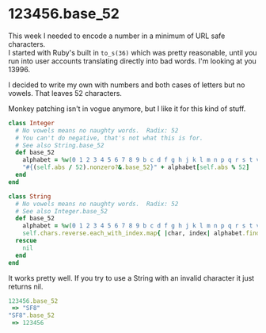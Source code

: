 # 123456.base_52

This week I needed to encode a number in a minimum of URL safe characters.  
I started with Ruby's built in `to_s(36)` which was pretty reasonable, 
until you run into user accounts translating directly into bad words.  I'm looking at you 13996.

I decided to write my own with numbers and both cases of letters but no vowels.  That leaves 52 characters.

Monkey patching isn't in vogue anymore, but I like it for this kind of stuff.

```ruby
class Integer
  # No vowels means no naughty words.  Radix: 52
  # You can't do negative, that's not what this is for.
  # See also String.base_52
  def base_52
    alphabet = %w(0 1 2 3 4 5 6 7 8 9 b c d f g h j k l m n p q r s t v w x y z B C D F G H J K L M N P Q R S T V W X Y Z)
    "#{(self.abs / 52).nonzero?&.base_52}" + alphabet[self.abs % 52]
  end
end
```

```ruby
class String
  # No vowels means no naughty words.  Radix: 52
  # See also Integer.base_52
  def base_52
    alphabet = %w(0 1 2 3 4 5 6 7 8 9 b c d f g h j k l m n p q r s t v w x y z B C D F G H J K L M N P Q R S T V W X Y Z)
    self.chars.reverse.each_with_index.map{ |char, index| alphabet.find_index(char) * 52 ** index }.sum
  rescue
    nil
  end
end
```


It works pretty well.  If you try to use a String with an invalid character it just returns nil.

```ruby
123456.base_52
 => "SF8" 
"SF8".base_52
 => 123456 
 ```
 
 
